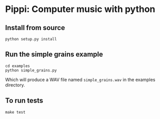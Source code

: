 # Pippi: Computer music with python

## Install from source

    python setup.py install

## Run the simple grains example

    cd examples
    python simple_grains.py

Which will produce a WAV file named `simple_grains.wav` in the examples directory.

## To run tests

    make test
